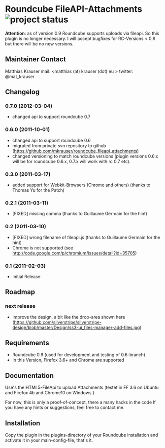 # Roundcube FileAPI-Attachments ![project status](http://stillmaintained.com/mkrauser/roundcube_fileapi_attachments.png) #


**Attention**: as of version 0.9 Roundcube supports uploads via fileapi. So this plugin is no longer necessary. I will accept bugfixes for RC-Versions < 0.9 but there will be no new versions.

## Maintainer Contact

Matthias Krauser
mail:    <matthias (at) krauser (dot) eu >
twitter: @mat_krauser 

## Changelog

### 0.7.0 (2012-03-04)
* changed api to support roundcube 0.7

### 0.6.0 (2011-10-01)
* changed api to support roundcube 0.6
* migrated from private svn repository to github (https://github.com/mkrauser/roundcube_fileapi_attachments)
* changed versioning to match roundcube versions (plugin versions 0.6.x will be for roundcube 0.6.x, 0.7.x will work with rc 0.7 etc).

### 0.3.0 (2011-03-17)
* added support for Webkit-Browsers (Chrome and others) (thanks to Thomas Yu for the Patch)

### 0.2.1 (2011-03-11)
* [FIXED] missing comma (thanks to Guillaume Germain for the hint)

### 0.2 (2011-03-10)
* [FIXED] wrong filename of fileapi.js (thanks to Guillaume Germain for the hint)
* Chrome is not supported (see http://code.google.com/p/chromium/issues/detail?id=35705)

### 0.1 (2011-02-03)
* Initial Release

## Roadmap

### next release
* Improve the design, a bit like the drop-area shown here (https://github.com/silverstripe/silverstripe-design/blob/master/Design/ss3-ui_files-manager-add-files.jpg)

## Requirements

- Roundcube 0.6 (used for development and testing of 0.6-branch)
- In this Version, Firefox 3.6+ and Chrome are supported

## Documentation

Use's the HTML5-FileApi to upload Attachments
(testet in FF 3.6 on Ubuntu and Firefox 4b and Chrome10 on Windows )

For now, this is only a proof-of-concept, there a many hacks in the code
If you have any hints or suggestions, feel free to contact me.

## Installation

Copy the plugin in the plugins-directory of your Roundcube installation and activate it in your main-config-file, that's it.
